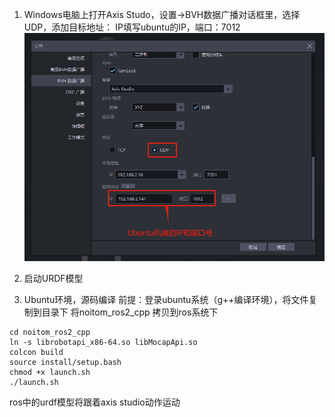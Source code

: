 1. Windows电脑上打开Axis Studo，设置->BVH数据广播对话框里，选择UDP，添加目标地址： IP填写ubuntu的IP，端口：7012![配置](配置.png)

   

2. 启动URDF模型

  

3. Ubuntu环境，源码编译
    前提：登录ubuntu系统（g++编译环境），将文件复制到目录下
    将noitom_ros2_cpp 拷贝到ros系统下

  ~~~
  cd noitom_ros2_cpp
  ln -s librobotapi_x86-64.so libMocapApi.so
  colcon build
  source install/setup.bash
  chmod +x launch.sh 
  ./launch.sh
  ~~~

  ros中的urdf模型将跟着axis studio动作运动